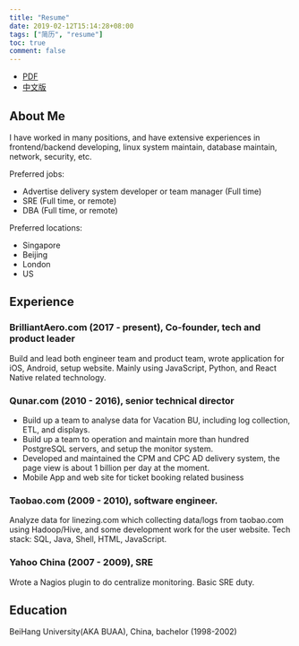 ```yaml
---
title: "Resume"
date: 2019-02-12T15:14:28+08:00
tags: ["简历", "resume"]
toc: true
comment: false
---
```


- [PDF](/resume-en.pdf)
- [中文版](/resume/)

## About Me

I have worked in many positions, and have extensive experiences in frontend/backend developing, linux system maintain, database maintain, network, security, etc.

Preferred jobs:

- Advertise delivery system developer or team manager (Full time)
- SRE (Full time, or remote)
- DBA (Full time, or remote)

Preferred locations:

- Singapore
- Beijing
- London
- US

## Experience

### BrilliantAero.com (2017 - present), Co-founder, tech and product leader

Build and lead both engineer team and product team, wrote application for iOS, Android, setup website. Mainly using JavaScript, Python, and React Native related technology.




### Qunar.com (2010 - 2016), senior technical director

- Build up a team to analyse data for Vacation BU, including log collection, ETL, and displays.
- Build up a team to operation and maintain more than hundred PostgreSQL servers, and setup the monitor system.
- Developed and maintained the CPM and CPC AD delivery system, the page view is about 1 billion per day at the moment.
- Mobile App and web site for ticket booking related business

### Taobao.com (2009 - 2010), software engineer.

Analyze data for linezing.com which collecting data/logs from taobao.com using Hadoop/Hive, and some development work for the user website. Tech stack: SQL, Java, Shell, HTML, JavaScript.

### Yahoo China (2007 - 2009), SRE

Wrote a Nagios plugin to do centralize monitoring. Basic SRE duty.

## Education

BeiHang University(AKA BUAA), China, bachelor (1998-2002)
